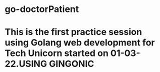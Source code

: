 # go-doctorPatient

# This is the first practice session using Golang web development for Tech Unicorn started on 01-03-22.USING GINGONIC